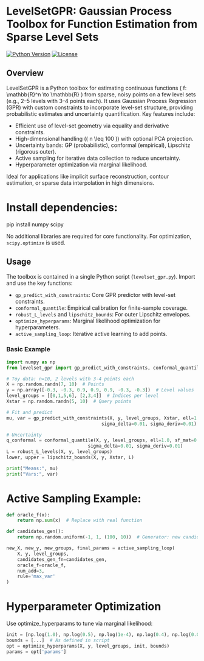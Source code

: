# LevelSetGPR: Gaussian Process Toolbox for Function Estimation from Sparse Level Sets

[![Python Version](https://img.shields.io/badge/python-3.8%2B-blue)](https://www.python.org/downloads/)
[![License](https://img.shields.io/badge/license-MIT-green)](LICENSE)

## Overview

LevelSetGPR is a Python toolbox for estimating continuous functions \( f: \mathbb{R}^n \to \mathbb{R} \) from sparse, noisy points on a few level sets (e.g., 2–5 levels with 3–4 points each). It uses Gaussian Process Regression (GPR) with custom constraints to incorporate level-set structure, providing probabilistic estimates and uncertainty quantification. Key features include:

- Efficient use of level-set geometry via equality and derivative constraints.
- High-dimensional handling (\( n \leq 100 \)) with optional PCA projection.
- Uncertainty bands: GP (probabilistic), conformal (empirical), Lipschitz (rigorous outer).
- Active sampling for iterative data collection to reduce uncertainty.
- Hyperparameter optimization via marginal likelihood.

Ideal for applications like implicit surface reconstruction, contour estimation, or sparse data interpolation in high dimensions.

# Install dependencies:

pip install numpy scipy


No additional libraries are required for core functionality. For optimization, `scipy.optimize` is used.

## Usage

The toolbox is contained in a single Python script (`levelset_gpr.py`). Import and use the key functions:

- `gp_predict_with_constraints`: Core GPR predictor with level-set constraints.
- `conformal_quantile`: Empirical calibration for finite-sample coverage.
- `robust_L_levels` and `lipschitz_bounds`: For outer Lipschitz envelopes.
- `optimize_hyperparams`: Marginal likelihood optimization for hyperparameters.
- `active_sampling_loop`: Iterative active learning to add points.

### Basic Example

```python
import numpy as np
from levelset_gpr import gp_predict_with_constraints, conformal_quantile, robust_L_levels, lipschitz_bounds

# Toy data: n=10, 2 levels with 3-4 points each
X = np.random.randn(7, 10)  # Points
y = np.array([-0.3, -0.3, 0.9, 0.9, 0.9, -0.3, -0.3])  # Level values
level_groups = [[0,1,5,6], [2,3,4]]  # Indices per level
Xstar = np.random.randn(5, 10)  # Query points

# Fit and predict
mu, var = gp_predict_with_constraints(X, y, level_groups, Xstar, ell=1.0, sf_mat=0.5, sf_lin=1e-4, sf_const=0.4,
                                   sigma_delta=0.01, sigma_deriv=0.01)

# Uncertainty
q_conformal = conformal_quantile(X, y, level_groups, ell=1.0, sf_mat=0.5, sf_lin=1e-4, sf_const=0.4,
                              sigma_delta=0.01, sigma_deriv=0.01)
L = robust_L_levels(X, y, level_groups)
lower, upper = lipschitz_bounds(X, y, Xstar, L)

print("Means:", mu)
print("Vars:", var)
```

# Active Sampling Example:

```python
def oracle_f(x):
    return np.sum(x)  # Replace with real function

def candidates_gen():
    return np.random.uniform(-1, 1, (100, 10))  # Generator: new candidates each iter

new_X, new_y, new_groups, final_params = active_sampling_loop(
    X, y, level_groups,
    candidates_gen_fn=candidates_gen,
    oracle_f=oracle_f,
    num_add=3,
    rule='max_var'
)
```
# Hyperparameter Optimization
Use optimize_hyperparams to tune via marginal likelihood:

```python
init = [np.log(1.0), np.log(0.5), np.log(1e-4), np.log(0.4), np.log(0.01), np.log(0.01)]
bounds = [...]  # As defined in script
opt = optimize_hyperparams(X, y, level_groups, init, bounds)
params = opt['params']
```
